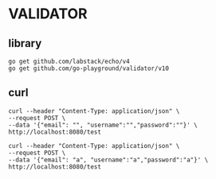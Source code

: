 # VALIDATOR

## library
    go get github.com/labstack/echo/v4
    go get github.com/go-playground/validator/v10

## curl
    curl --header "Content-Type: application/json" \
    --request POST \
    --data '{"email": "", "username":"","password":""}' \
    http://localhost:8080/test

    curl --header "Content-Type: application/json" \
    --request POST \
    --data '{"email": "a", "username":"a","password":"a"}' \
    http://localhost:8080/test